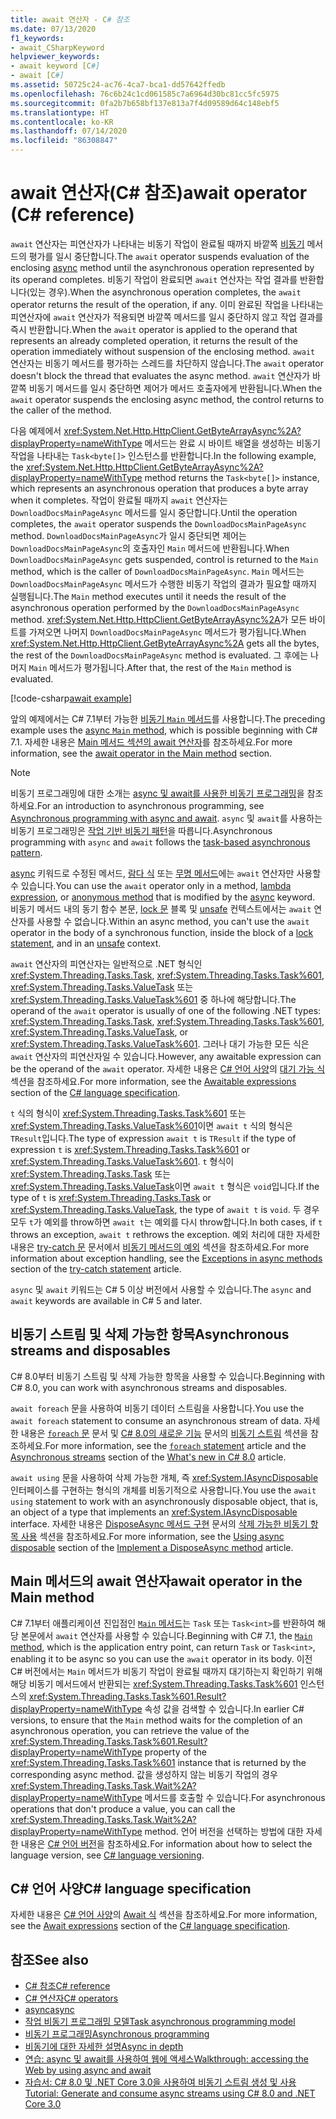 ```yaml
---
title: await 연산자 - C# 참조
ms.date: 07/13/2020
f1_keywords:
- await_CSharpKeyword
helpviewer_keywords:
- await keyword [C#]
- await [C#]
ms.assetid: 50725c24-ac76-4ca7-bca1-dd57642ffedb
ms.openlocfilehash: 76c6b24c1cd061585c7a6964d30bc81cc5fc5975
ms.sourcegitcommit: 0fa2b7b658bf137e813a7f4d09589d64c148ebf5
ms.translationtype: HT
ms.contentlocale: ko-KR
ms.lasthandoff: 07/14/2020
ms.locfileid: "86308847"
---
```

# <a name="await-operator-c-reference"></a><span data-ttu-id="6adfa-102">await 연산자(C# 참조)</span><span class="sxs-lookup"><span data-stu-id="6adfa-102">await operator (C# reference)</span></span>

<span data-ttu-id="6adfa-103">`await` 연산자는 피연산자가 나타내는 비동기 작업이 완료될 때까지 바깥쪽 [비동기](../keywords/async.md) 메서드의 평가를 일시 중단합니다.</span><span class="sxs-lookup"><span data-stu-id="6adfa-103">The `await` operator suspends evaluation of the enclosing [async](../keywords/async.md) method until the asynchronous operation represented by its operand completes.</span></span> <span data-ttu-id="6adfa-104">비동기 작업이 완료되면 `await` 연산자는 작업 결과를 반환합니다(있는 경우).</span><span class="sxs-lookup"><span data-stu-id="6adfa-104">When the asynchronous operation completes, the `await` operator returns the result of the operation, if any.</span></span> <span data-ttu-id="6adfa-105">이미 완료된 작업을 나타내는 피연산자에 `await` 연산자가 적용되면 바깥쪽 메서드를 일시 중단하지 않고 작업 결과를 즉시 반환합니다.</span><span class="sxs-lookup"><span data-stu-id="6adfa-105">When the `await` operator is applied to the operand that represents an already completed operation, it returns the result of the operation immediately without suspension of the enclosing method.</span></span> <span data-ttu-id="6adfa-106">`await` 연산자는 비동기 메서드를 평가하는 스레드를 차단하지 않습니다.</span><span class="sxs-lookup"><span data-stu-id="6adfa-106">The `await` operator doesn't block the thread that evaluates the async method.</span></span> <span data-ttu-id="6adfa-107">`await` 연산자가 바깥쪽 비동기 메서드를 일시 중단하면 제어가 메서드 호출자에게 반환됩니다.</span><span class="sxs-lookup"><span data-stu-id="6adfa-107">When the `await` operator suspends the enclosing async method, the control returns to the caller of the method.</span></span>

<span data-ttu-id="6adfa-108">다음 예제에서 <xref:System.Net.Http.HttpClient.GetByteArrayAsync%2A?displayProperty=nameWithType> 메서드는 완료 시 바이트 배열을 생성하는 비동기 작업을 나타내는 `Task<byte[]>` 인스턴스를 반환합니다.</span><span class="sxs-lookup"><span data-stu-id="6adfa-108">In the following example, the <xref:System.Net.Http.HttpClient.GetByteArrayAsync%2A?displayProperty=nameWithType> method returns the `Task<byte[]>` instance, which represents an asynchronous operation that produces a byte array when it completes.</span></span> <span data-ttu-id="6adfa-109">작업이 완료될 때까지 `await` 연산자는 `DownloadDocsMainPageAsync` 메서드를 일시 중단합니다.</span><span class="sxs-lookup"><span data-stu-id="6adfa-109">Until the operation completes, the `await` operator suspends the `DownloadDocsMainPageAsync` method.</span></span> <span data-ttu-id="6adfa-110">`DownloadDocsMainPageAsync`가 일시 중단되면 제어는 `DownloadDocsMainPageAsync`의 호출자인 `Main` 메서드에 반환됩니다.</span><span class="sxs-lookup"><span data-stu-id="6adfa-110">When `DownloadDocsMainPageAsync` gets suspended, control is returned to the `Main` method, which is the caller of `DownloadDocsMainPageAsync`.</span></span> <span data-ttu-id="6adfa-111">`Main` 메서드는 `DownloadDocsMainPageAsync` 메서드가 수행한 비동기 작업의 결과가 필요할 때까지 실행됩니다.</span><span class="sxs-lookup"><span data-stu-id="6adfa-111">The `Main` method executes until it needs the result of the asynchronous operation performed by the `DownloadDocsMainPageAsync` method.</span></span> <span data-ttu-id="6adfa-112"><xref:System.Net.Http.HttpClient.GetByteArrayAsync%2A>가 모든 바이트를 가져오면 나머지 `DownloadDocsMainPageAsync` 메서드가 평가됩니다.</span><span class="sxs-lookup"><span data-stu-id="6adfa-112">When <xref:System.Net.Http.HttpClient.GetByteArrayAsync%2A> gets all the bytes, the rest of the `DownloadDocsMainPageAsync` method is evaluated.</span></span> <span data-ttu-id="6adfa-113">그 후에는 나머지 `Main` 메서드가 평가됩니다.</span><span class="sxs-lookup"><span data-stu-id="6adfa-113">After that, the rest of the `Main` method is evaluated.</span></span>

[!code-csharp[await example](snippets/AwaitOperator.cs)]

<span data-ttu-id="6adfa-114">앞의 예제에서는 C# 7.1부터 가능한 [비동기 `Main` 메서드](../../programming-guide/main-and-command-args/index.md)를 사용합니다.</span><span class="sxs-lookup"><span data-stu-id="6adfa-114">The preceding example uses the [async `Main` method](../../programming-guide/main-and-command-args/index.md), which is possible beginning with C# 7.1.</span></span> <span data-ttu-id="6adfa-115">자세한 내용은 [Main 메서드 섹션의 await 연산자](#await-operator-in-the-main-method)를 참조하세요.</span><span class="sxs-lookup"><span data-stu-id="6adfa-115">For more information, see the [await operator in the Main method](#await-operator-in-the-main-method) section.</span></span>

> [!NOTE]
> <span data-ttu-id="6adfa-116">비동기 프로그래밍에 대한 소개는 [async 및 await를 사용한 비동기 프로그래밍](../../programming-guide/concepts/async/index.md)을 참조하세요.</span><span class="sxs-lookup"><span data-stu-id="6adfa-116">For an introduction to asynchronous programming, see [Asynchronous programming with async and await](../../programming-guide/concepts/async/index.md).</span></span> <span data-ttu-id="6adfa-117">`async` 및 `await`를 사용하는 비동기 프로그래밍은 [작업 기반 비동기 패턴](../../../standard/asynchronous-programming-patterns/task-based-asynchronous-pattern-tap.md)을 따릅니다.</span><span class="sxs-lookup"><span data-stu-id="6adfa-117">Asynchronous programming with `async` and `await` follows the [task-based asynchronous pattern](../../../standard/asynchronous-programming-patterns/task-based-asynchronous-pattern-tap.md).</span></span>

<span data-ttu-id="6adfa-118">[async](../keywords/async.md) 키워드로 수정된 메서드, [람다 식](../../programming-guide/statements-expressions-operators/lambda-expressions.md) 또는 [무명 메서드](delegate-operator.md)에는 `await` 연산자만 사용할 수 있습니다.</span><span class="sxs-lookup"><span data-stu-id="6adfa-118">You can use the `await` operator only in a method, [lambda expression](../../programming-guide/statements-expressions-operators/lambda-expressions.md), or [anonymous method](delegate-operator.md) that is modified by the [async](../keywords/async.md) keyword.</span></span> <span data-ttu-id="6adfa-119">비동기 메서드 내의 동기 함수 본문, [lock 문](../keywords/lock-statement.md) 블록 및 [unsafe](../keywords/unsafe.md) 컨텍스트에서는 `await` 연산자를 사용할 수 없습니다.</span><span class="sxs-lookup"><span data-stu-id="6adfa-119">Within an async method, you can't use the `await` operator in the body of a synchronous function, inside the block of a [lock statement](../keywords/lock-statement.md), and in an [unsafe](../keywords/unsafe.md) context.</span></span>

<span data-ttu-id="6adfa-120">`await` 연산자의 피연산자는 일반적으로 .NET 형식인 <xref:System.Threading.Tasks.Task>, <xref:System.Threading.Tasks.Task%601>, <xref:System.Threading.Tasks.ValueTask> 또는 <xref:System.Threading.Tasks.ValueTask%601> 중 하나에 해당합니다.</span><span class="sxs-lookup"><span data-stu-id="6adfa-120">The operand of the `await` operator is usually of one of the following .NET types: <xref:System.Threading.Tasks.Task>, <xref:System.Threading.Tasks.Task%601>, <xref:System.Threading.Tasks.ValueTask>, or <xref:System.Threading.Tasks.ValueTask%601>.</span></span> <span data-ttu-id="6adfa-121">그러나 대기 가능한 모든 식은 `await` 연산자의 피연산자일 수 있습니다.</span><span class="sxs-lookup"><span data-stu-id="6adfa-121">However, any awaitable expression can be the operand of the `await` operator.</span></span> <span data-ttu-id="6adfa-122">자세한 내용은 [C# 언어 사양](~/_csharplang/spec/introduction.md)의 [대기 가능 식](~/_csharplang/spec/expressions.md#awaitable-expressions) 섹션을 참조하세요.</span><span class="sxs-lookup"><span data-stu-id="6adfa-122">For more information, see the [Awaitable expressions](~/_csharplang/spec/expressions.md#awaitable-expressions) section of the [C# language specification](~/_csharplang/spec/introduction.md).</span></span>

<span data-ttu-id="6adfa-123">`t` 식의 형식이 <xref:System.Threading.Tasks.Task%601> 또는 <xref:System.Threading.Tasks.ValueTask%601>이면 `await t` 식의 형식은 `TResult`입니다.</span><span class="sxs-lookup"><span data-stu-id="6adfa-123">The type of expression `await t` is `TResult` if the type of expression `t` is <xref:System.Threading.Tasks.Task%601> or <xref:System.Threading.Tasks.ValueTask%601>.</span></span> <span data-ttu-id="6adfa-124">`t` 형식이 <xref:System.Threading.Tasks.Task> 또는 <xref:System.Threading.Tasks.ValueTask>이면 `await t` 형식은 `void`입니다.</span><span class="sxs-lookup"><span data-stu-id="6adfa-124">If the type of `t` is <xref:System.Threading.Tasks.Task> or <xref:System.Threading.Tasks.ValueTask>, the type of `await t` is `void`.</span></span> <span data-ttu-id="6adfa-125">두 경우 모두 `t`가 예외를 throw하면 `await t`는 예외를 다시 throw합니다.</span><span class="sxs-lookup"><span data-stu-id="6adfa-125">In both cases, if `t` throws an exception, `await t` rethrows the exception.</span></span> <span data-ttu-id="6adfa-126">예외 처리에 대한 자세한 내용은 [try-catch 문](../keywords/try-catch.md) 문서에서 [비동기 메서드의 예외](../keywords/try-catch.md#exceptions-in-async-methods) 섹션을 참조하세요.</span><span class="sxs-lookup"><span data-stu-id="6adfa-126">For more information about exception handling, see the [Exceptions in async methods](../keywords/try-catch.md#exceptions-in-async-methods) section of the [try-catch statement](../keywords/try-catch.md) article.</span></span>

<span data-ttu-id="6adfa-127">`async` 및 `await` 키워드는 C# 5 이상 버전에서 사용할 수 있습니다.</span><span class="sxs-lookup"><span data-stu-id="6adfa-127">The `async` and `await` keywords are available in C# 5 and later.</span></span>

## <a name="asynchronous-streams-and-disposables"></a><span data-ttu-id="6adfa-128">비동기 스트림 및 삭제 가능한 항목</span><span class="sxs-lookup"><span data-stu-id="6adfa-128">Asynchronous streams and disposables</span></span>

<span data-ttu-id="6adfa-129">C# 8.0부터 비동기 스트림 및 삭제 가능한 항목을 사용할 수 있습니다.</span><span class="sxs-lookup"><span data-stu-id="6adfa-129">Beginning with C# 8.0, you can work with asynchronous streams and disposables.</span></span>

<span data-ttu-id="6adfa-130">`await foreach` 문을 사용하여 비동기 데이터 스트림을 사용합니다.</span><span class="sxs-lookup"><span data-stu-id="6adfa-130">You use the `await foreach` statement to consume an asynchronous stream of data.</span></span> <span data-ttu-id="6adfa-131">자세한 내용은 [`foreach` 문](../keywords/foreach-in.md) 문서 및 [C# 8.0의 새로운 기능](../../whats-new/csharp-8.md) 문서의 [비동기 스트림](../../whats-new/csharp-8.md#asynchronous-streams) 섹션을 참조하세요.</span><span class="sxs-lookup"><span data-stu-id="6adfa-131">For more information, see the [`foreach` statement](../keywords/foreach-in.md) article and the [Asynchronous streams](../../whats-new/csharp-8.md#asynchronous-streams) section of the [What's new in C# 8.0](../../whats-new/csharp-8.md) article.</span></span>

<span data-ttu-id="6adfa-132">`await using` 문을 사용하여 삭제 가능한 개체, 즉 <xref:System.IAsyncDisposable> 인터페이스를 구현하는 형식의 개체를 비동기적으로 사용합니다.</span><span class="sxs-lookup"><span data-stu-id="6adfa-132">You use the `await using` statement to work with an asynchronously disposable object, that is, an object of a type that implements an <xref:System.IAsyncDisposable> interface.</span></span> <span data-ttu-id="6adfa-133">자세한 내용은 [DisposeAsync 메서드 구현](../../../standard/garbage-collection/implementing-disposeasync.md) 문서의 [삭제 가능한 비동기 항목 사용](../../../standard/garbage-collection/implementing-disposeasync.md#using-async-disposable) 섹션을 참조하세요.</span><span class="sxs-lookup"><span data-stu-id="6adfa-133">For more information, see the [Using async disposable](../../../standard/garbage-collection/implementing-disposeasync.md#using-async-disposable) section of the [Implement a DisposeAsync method](../../../standard/garbage-collection/implementing-disposeasync.md) article.</span></span>

## <a name="await-operator-in-the-main-method"></a><span data-ttu-id="6adfa-134">Main 메서드의 await 연산자</span><span class="sxs-lookup"><span data-stu-id="6adfa-134">await operator in the Main method</span></span>

<span data-ttu-id="6adfa-135">C# 7.1부터 애플리케이션 진입점인 [`Main` 메서드](../../programming-guide/main-and-command-args/index.md)는 `Task` 또는 `Task<int>`를 반환하여 해당 본문에서 `await` 연산자를 사용할 수 있습니다.</span><span class="sxs-lookup"><span data-stu-id="6adfa-135">Beginning with C# 7.1, the [`Main` method](../../programming-guide/main-and-command-args/index.md), which is the application entry point, can return `Task` or `Task<int>`, enabling it to be async so you can use the `await` operator in its body.</span></span> <span data-ttu-id="6adfa-136">이전 C# 버전에서는 `Main` 메서드가 비동기 작업이 완료될 때까지 대기하는지 확인하기 위해 해당 비동기 메서드에서 반환되는 <xref:System.Threading.Tasks.Task%601> 인스턴스의 <xref:System.Threading.Tasks.Task%601.Result?displayProperty=nameWithType> 속성 값을 검색할 수 있습니다.</span><span class="sxs-lookup"><span data-stu-id="6adfa-136">In earlier C# versions, to ensure that the `Main` method waits for the completion of an asynchronous operation, you can retrieve the value of the <xref:System.Threading.Tasks.Task%601.Result?displayProperty=nameWithType> property of the <xref:System.Threading.Tasks.Task%601> instance that is returned by the corresponding async method.</span></span> <span data-ttu-id="6adfa-137">값을 생성하지 않는 비동기 작업의 경우 <xref:System.Threading.Tasks.Task.Wait%2A?displayProperty=nameWithType> 메서드를 호출할 수 있습니다.</span><span class="sxs-lookup"><span data-stu-id="6adfa-137">For asynchronous operations that don't produce a value, you can call the <xref:System.Threading.Tasks.Task.Wait%2A?displayProperty=nameWithType> method.</span></span> <span data-ttu-id="6adfa-138">언어 버전을 선택하는 방법에 대한 자세한 내용은 [C# 언어 버전](../configure-language-version.md)을 참조하세요.</span><span class="sxs-lookup"><span data-stu-id="6adfa-138">For information about how to select the language version, see [C# language versioning](../configure-language-version.md).</span></span>

## <a name="c-language-specification"></a><span data-ttu-id="6adfa-139">C# 언어 사양</span><span class="sxs-lookup"><span data-stu-id="6adfa-139">C# language specification</span></span>

<span data-ttu-id="6adfa-140">자세한 내용은 [C# 언어 사양](~/_csharplang/spec/introduction.md)의 [Await 식](~/_csharplang/spec/expressions.md#await-expressions) 섹션을 참조하세요.</span><span class="sxs-lookup"><span data-stu-id="6adfa-140">For more information, see the [Await expressions](~/_csharplang/spec/expressions.md#await-expressions) section of the [C# language specification](~/_csharplang/spec/introduction.md).</span></span>

## <a name="see-also"></a><span data-ttu-id="6adfa-141">참조</span><span class="sxs-lookup"><span data-stu-id="6adfa-141">See also</span></span>

- [<span data-ttu-id="6adfa-142">C# 참조</span><span class="sxs-lookup"><span data-stu-id="6adfa-142">C# reference</span></span>](../index.md)
- [<span data-ttu-id="6adfa-143">C# 연산자</span><span class="sxs-lookup"><span data-stu-id="6adfa-143">C# operators</span></span>](index.md)
- [<span data-ttu-id="6adfa-144">async</span><span class="sxs-lookup"><span data-stu-id="6adfa-144">async</span></span>](../keywords/async.md)
- [<span data-ttu-id="6adfa-145">작업 비동기 프로그래밍 모델</span><span class="sxs-lookup"><span data-stu-id="6adfa-145">Task asynchronous programming model</span></span>](../../programming-guide/concepts/async/task-asynchronous-programming-model.md)
- [<span data-ttu-id="6adfa-146">비동기 프로그래밍</span><span class="sxs-lookup"><span data-stu-id="6adfa-146">Asynchronous programming</span></span>](../../async.md)
- [<span data-ttu-id="6adfa-147">비동기에 대한 자세한 설명</span><span class="sxs-lookup"><span data-stu-id="6adfa-147">Async in depth</span></span>](../../../standard/async-in-depth.md)
- [<span data-ttu-id="6adfa-148">연습: async 및 await를 사용하여 웹에 액세스</span><span class="sxs-lookup"><span data-stu-id="6adfa-148">Walkthrough: accessing the Web by using async and await</span></span>](../../programming-guide/concepts/async/walkthrough-accessing-the-web-by-using-async-and-await.md)
- [<span data-ttu-id="6adfa-149">자습서: C# 8.0 및 .NET Core 3.0을 사용하여 비동기 스트림 생성 및 사용</span><span class="sxs-lookup"><span data-stu-id="6adfa-149">Tutorial: Generate and consume async streams using C# 8.0 and .NET Core 3.0</span></span>](../../tutorials/generate-consume-asynchronous-stream.md)

